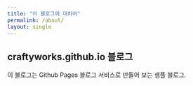 ```yaml
---
title: "이 블로그에 대하여"
permalink: /about/
layout: single
---
```


## craftyworks.github.io 블로그

이 블로그는 Github Pages 블로그 서비스로 만들어 보는 샘플 블로그.

